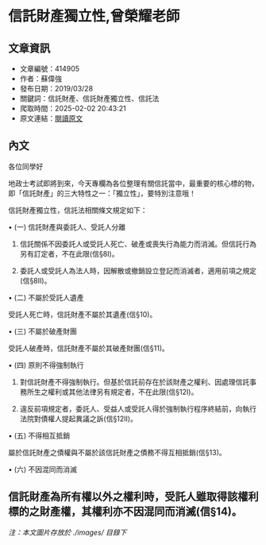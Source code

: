 # 信託財產獨立性,曾榮耀老師

## 文章資訊
- 文章編號：414905
- 作者：蘇偉強
- 發布日期：2019/03/28
- 關鍵詞：信託財產、信託財產獨立性、信託法
- 爬取時間：2025-02-02 20:43:21
- 原文連結：[閱讀原文](https://real-estate.get.com.tw/Columns/detail.aspx?no=414905)

## 內文
各位同學好

地政士考試即將到來，今天專欄為各位整理有關信託當中，最重要的核心標的物，即「信託財產」的三大特性之一：「獨立性」，要特別注意哦！

信託財產獨立性，信託法相關條文規定如下：

• (一) 信託財產與委託人、受託人分離

1. 信託關係不因委託人或受託人死亡、破產或喪失行為能力而消滅。但信託行為另有訂定者，不在此限(信§8I)。

2. 委託人或受託人為法人時，因解散或撤銷設立登記而消滅者，適用前項之規定(信§8II)。

• (二) 不屬於受託人遺產

受託人死亡時，信託財產不屬於其遺產(信§10)。

• (三) 不屬於破產財團

受託人破產時，信託財產不屬於其破產財團(信§11)。

• (四) 原則不得強制執行

1. 對信託財產不得強制執行。但基於信託前存在於該財產之權利、因處理信託事務所生之權利或其他法律另有規定者，不在此限(信§12I)。

2. 違反前項規定者，委託人、受益人或受託人得於強制執行程序終結前，向執行法院對債權人提起異議之訴(信§12II)。

• (五) 不得相互抵銷

屬於信託財產之債權與不屬於該信託財產之債務不得互相抵銷(信§13)。

• (六) 不因混同而消滅

信託財產為所有權以外之權利時，受託人雖取得該權利標的之財產權，其權利亦不因混同而消滅(信§14)。
---
*注：本文圖片存放於 ./images/ 目錄下*

